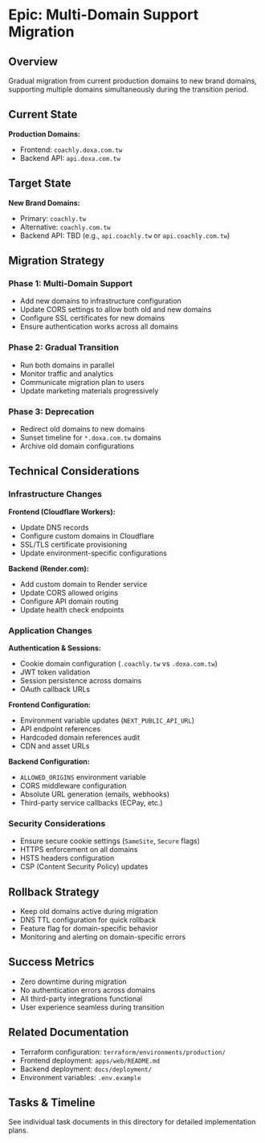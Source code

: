 # Epic: Multi-Domain Support Migration

## Overview

Gradual migration from current production domains to new brand domains, supporting multiple domains simultaneously during the transition period.

## Current State

**Production Domains:**
- Frontend: `coachly.doxa.com.tw`
- Backend API: `api.doxa.com.tw`

## Target State

**New Brand Domains:**
- Primary: `coachly.tw`
- Alternative: `coachly.com.tw`
- Backend API: TBD (e.g., `api.coachly.tw` or `api.coachly.com.tw`)

## Migration Strategy

### Phase 1: Multi-Domain Support
- Add new domains to infrastructure configuration
- Update CORS settings to allow both old and new domains
- Configure SSL certificates for new domains
- Ensure authentication works across all domains

### Phase 2: Gradual Transition
- Run both domains in parallel
- Monitor traffic and analytics
- Communicate migration plan to users
- Update marketing materials progressively

### Phase 3: Deprecation
- Redirect old domains to new domains
- Sunset timeline for `*.doxa.com.tw` domains
- Archive old domain configurations

## Technical Considerations

### Infrastructure Changes

**Frontend (Cloudflare Workers):**
- Update DNS records
- Configure custom domains in Cloudflare
- SSL/TLS certificate provisioning
- Update environment-specific configurations

**Backend (Render.com):**
- Add custom domain to Render service
- Update CORS allowed origins
- Configure API domain routing
- Update health check endpoints

### Application Changes

**Authentication & Sessions:**
- Cookie domain configuration (`.coachly.tw` vs `.doxa.com.tw`)
- JWT token validation
- Session persistence across domains
- OAuth callback URLs

**Frontend Configuration:**
- Environment variable updates (`NEXT_PUBLIC_API_URL`)
- API endpoint references
- Hardcoded domain references audit
- CDN and asset URLs

**Backend Configuration:**
- `ALLOWED_ORIGINS` environment variable
- CORS middleware configuration
- Absolute URL generation (emails, webhooks)
- Third-party service callbacks (ECPay, etc.)

### Security Considerations

- Ensure secure cookie settings (`SameSite`, `Secure` flags)
- HTTPS enforcement on all domains
- HSTS headers configuration
- CSP (Content Security Policy) updates

## Rollback Strategy

- Keep old domains active during migration
- DNS TTL configuration for quick rollback
- Feature flag for domain-specific behavior
- Monitoring and alerting on domain-specific errors

## Success Metrics

- Zero downtime during migration
- No authentication errors across domains
- All third-party integrations functional
- User experience seamless during transition

## Related Documentation

- Terraform configuration: `terraform/environments/production/`
- Frontend deployment: `apps/web/README.md`
- Backend deployment: `docs/deployment/`
- Environment variables: `.env.example`

## Tasks & Timeline

See individual task documents in this directory for detailed implementation plans.
